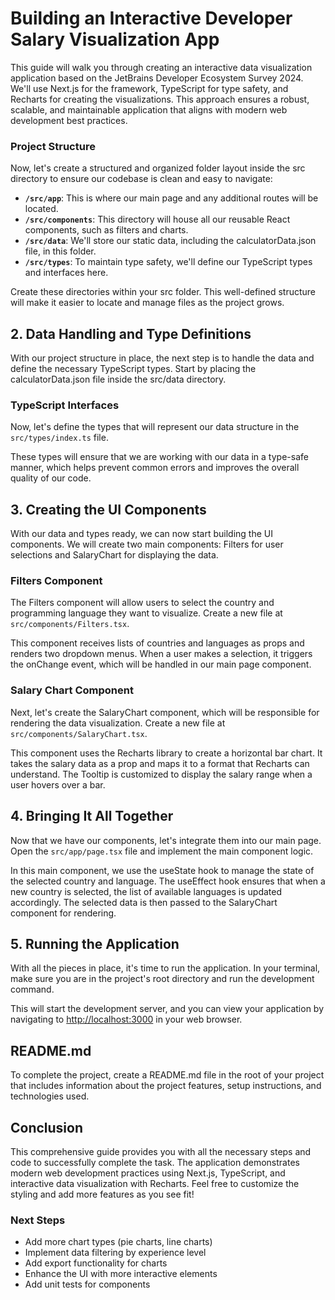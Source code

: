 # Building an Interactive Developer Salary Visualization App

This guide will walk you through creating an interactive data visualization application based on the JetBrains Developer Ecosystem Survey 2024. We'll use Next.js for the framework, TypeScript for type safety, and Recharts for creating the visualizations. This approach ensures a robust, scalable, and maintainable application that aligns with modern web development best practices.

### Project Structure

Now, let's create a structured and organized folder layout inside the src directory to ensure our codebase is clean and easy to navigate:

- **`/src/app`**: This is where our main page and any additional routes will be located.
- **`/src/components`**: This directory will house all our reusable React components, such as filters and charts.
- **`/src/data`**: We'll store our static data, including the calculatorData.json file, in this folder.
- **`/src/types`**: To maintain type safety, we'll define our TypeScript types and interfaces here.

Create these directories within your src folder. This well-defined structure will make it easier to locate and manage files as the project grows.

## 2. Data Handling and Type Definitions

With our project structure in place, the next step is to handle the data and define the necessary TypeScript types. Start by placing the calculatorData.json file inside the src/data directory.

### TypeScript Interfaces

Now, let's define the types that will represent our data structure in the `src/types/index.ts` file.

These types will ensure that we are working with our data in a type-safe manner, which helps prevent common errors and improves the overall quality of our code.

## 3. Creating the UI Components

With our data and types ready, we can now start building the UI components. We will create two main components: Filters for user selections and SalaryChart for displaying the data.

### Filters Component

The Filters component will allow users to select the country and programming language they want to visualize. Create a new file at `src/components/Filters.tsx`.

This component receives lists of countries and languages as props and renders two dropdown menus. When a user makes a selection, it triggers the onChange event, which will be handled in our main page component.

### Salary Chart Component

Next, let's create the SalaryChart component, which will be responsible for rendering the data visualization. Create a new file at `src/components/SalaryChart.tsx`.

This component uses the Recharts library to create a horizontal bar chart. It takes the salary data as a prop and maps it to a format that Recharts can understand. The Tooltip is customized to display the salary range when a user hovers over a bar.

## 4. Bringing It All Together

Now that we have our components, let's integrate them into our main page. Open the `src/app/page.tsx` file and implement the main component logic.

In this main component, we use the useState hook to manage the state of the selected country and language. The useEffect hook ensures that when a new country is selected, the list of available languages is updated accordingly. The selected data is then passed to the SalaryChart component for rendering.

## 5. Running the Application

With all the pieces in place, it's time to run the application. In your terminal, make sure you are in the project's root directory and run the development command.

This will start the development server, and you can view your application by navigating to [http://localhost:3000](http://localhost:3000) in your web browser.

## README.md

To complete the project, create a README.md file in the root of your project that includes information about the project features, setup instructions, and technologies used.

## Conclusion

This comprehensive guide provides you with all the necessary steps and code to successfully complete the task. The application demonstrates modern web development practices using Next.js, TypeScript, and interactive data visualization with Recharts. Feel free to customize the styling and add more features as you see fit!

### Next Steps

- Add more chart types (pie charts, line charts)
- Implement data filtering by experience level
- Add export functionality for charts
- Enhance the UI with more interactive elements
- Add unit tests for components
